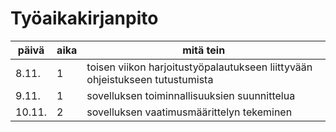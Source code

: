 # Työaikakirjanpito

päivä | aika | mitä tein
------|------|----------
8.11. | 1 | toisen viikon harjoitustyöpalautukseen liittyvään ohjeistukseen tutustumista
9.11. | 1 | sovelluksen toiminnallisuuksien suunnittelua
10.11. | 2 | sovelluksen vaatimusmäärittelyn tekeminen
